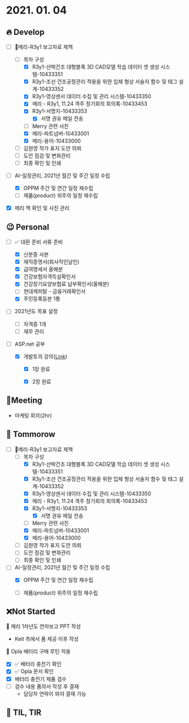# 2021. 01. 04

## 🔥 Develop

- [ ] 📝메리-R3y1 보고자료 제책
  - [ ] 목차 구성
    - [x] R3y1-선박건조 대형블록 3D CAD모델 학습 데이터 셋 생성 시스템-10433351
    - [x] R3y1-조선 건조공정관리 적용을 위한 입체 형상 서술자 함수 및 태그 설계-10433352
    - [x] R3y1-영상센서 데이터 수집 및 관리 시스템-10433350
    - [x] 메리 - R3y1, 11.24 격주 정기회의 회의록-10433453
    - [x] R3y1-서명지-10433353
      - [x] 서명 권유 메일 전송
    - [ ] Merry 관련 사진
    - [x] 메리-파트넘버-10433001
    - [x] 메리-용어-10433000
  - [ ] 김원영 작가 표지 도안 의뢰
  - [ ] 도안 점검 및 변화관리
  - [ ] 최종 확인 및 인쇄
- [ ] AI-일정관리, 2021년 월간 및 주간 일정 수립
  - [x] OPPM 주간 및 연간 일정 재수립
  - [ ] 제품(product) 위주의 일정 재수립
- [x] 메리 책 확인 및 사진 관리



## 😉 Personal

- [ ] ✅ 대환 준비 서류 준비
  - [x] 신분증 사본
  - [x] 재직증명서(회사직인날인)
  - [x] 급여명세서 올해분
  - [x] 건강보험자격득실확인서
  - [x] 건강장기요양보험료 납부확인서(올해분)
  - [ ] 현대캐피탈 - 금융거래확인서
  - [x] 주민등록등본 1통
- [ ] 2021년도 목표 설정

  - [ ] 자격증 1개
  - [ ] 재무 관리
- [ ] ASP.net 공부

  - [x] 개발토끼 강의([Link](https://www.youtube.com/watch?v=Y_X4A0P06Os))
    - [x] 1장 완료
    - [x] 2장 완료




## :dizzy: ​Meeting

* 마케팅 회의(2hr)



## 🚸 Tommorow

- [ ] 📝메리-R3y1 보고자료 제책
  - [ ] 목차 구성
    - [x] R3y1-선박건조 대형블록 3D CAD모델 학습 데이터 셋 생성 시스템-10433351
    - [x] R3y1-조선 건조공정관리 적용을 위한 입체 형상 서술자 함수 및 태그 설계-10433352
    - [x] R3y1-영상센서 데이터 수집 및 관리 시스템-10433350
    - [x] 메리 - R3y1, 11.24 격주 정기회의 회의록-10433453
    - [x] R3y1-서명지-10433353
      - [x] 서명 권유 메일 전송
    - [ ] Merry 관련 사진
    - [x] 메리-파트넘버-10433001
    - [x] 메리-용어-10433000
  - [ ] 김원영 작가 표지 도안 의뢰
  - [ ] 도안 점검 및 변화관리
  - [ ] 최종 확인 및 인쇄
- [ ] AI-일정관리, 2021년 월간 및 주간 일정 수립
  - [x] OPPM 주간 및 연간 일정 재수립
  - [ ] 제품(product) 위주의 일정 재수립



## ❌Not Started

📝 메리 1차년도 연차보고 PPT 작성

* Keit 측에서 폼 제공 이후 작성

🎨 Opla 배터리 구매 루틴 적용

- [x] ✅ 배터리 충전기 확인
- [x] ✅ Opla 문서 확인
- [x] 배터리 충전기 제품 검수
- [ ] 검수 내용 품의서 작성 후 결재
  * 담당자 연락이 와야 결재 가능



## 📸 TIL, TIR

